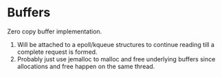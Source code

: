 Buffers
========

Zero copy buffer implementation.

1.  Will be attached to a epoll/kqueue structures to continue reading till a complete request is formed.
2.  Probably just use jemalloc to malloc and free underlying buffers since allocations and free happen on the same thread.